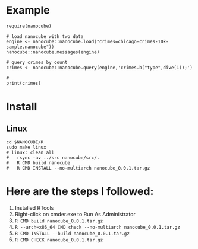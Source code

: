 # Example

```
require(nanocube)

# load nanocube with two data
engine <- nanocube::nanocube.load("crimes=chicago-crimes-10k-sample.nanocube"))
nanocube::nanocube.messages(engine)

# query crimes by count
crimes <- nanocube::nanocube.query(engine,'crimes.b("type",dive(1));')

#
print(crimes)

```

# Install

## Linux

```
cd $NANOCUBE/R
sudo make linux
# linux: clean all
# 	rsync -av ../src nanocube/src/.
# 	R CMD build nanocube
# 	R CMD INSTALL --no-multiarch nanocube_0.0.1.tar.gz
```

# Here are the steps I followed:

1. Installed RTools
2. Right-click on cmder.exe to Run As Administrator
3. `R CMD build nanocube_0.0.1.tar.gz`
4. `R --arch=x86_64 CMD check --no-multiarch nanocube_0.0.1.tar.gz`
5. `R CMD INSTALL --build nanocube_0.0.1.tar.gz`
6. `R CMD CHECK nanocube_0.0.1.tar.gz`
